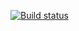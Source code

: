 [![Build status](https://ci.appveyor.com/api/projects/status/n6bfmtlf4c394x37?svg=true)](https://ci.appveyor.com/project/Sapozhnikova-Ksenia/aqa-task4-selenide-appcarddelivery)
